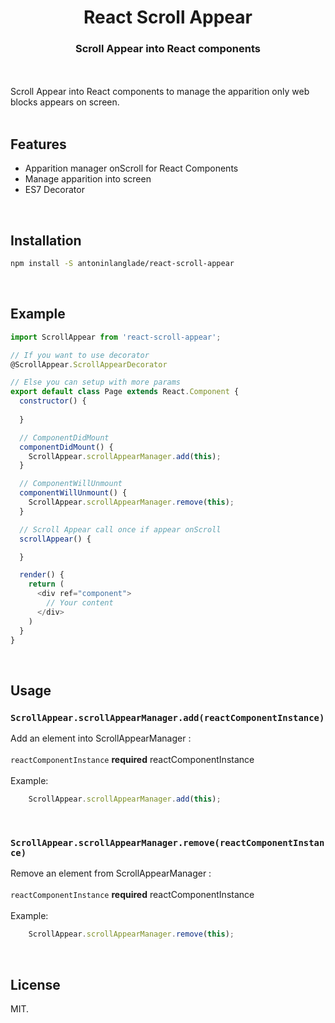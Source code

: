 <h1 align="center">React Scroll Appear</h1>
<h3 align="center">Scroll Appear into React components</h3>

<br><br>
Scroll Appear into React components to manage the apparition only web blocks appears on screen.
<br><br>

## Features

- Apparition manager onScroll for React Components
- Manage apparition into screen
- ES7 Decorator

<br>

## Installation

```sh
npm install -S antoninlanglade/react-scroll-appear
```

<br>

## Example

```javascript
import ScrollAppear from 'react-scroll-appear';

// If you want to use decorator
@ScrollAppear.ScrollAppearDecorator

// Else you can setup with more params 
export default class Page extends React.Component {
  constructor() {
    
  }

  // ComponentDidMount
  componentDidMount() {
  	ScrollAppear.scrollAppearManager.add(this);
  }

  // ComponentWillUnmount
  componentWillUnmount() {
  	ScrollAppear.scrollAppearManager.remove(this);
  }

  // Scroll Appear call once if appear onScroll
  scrollAppear() {

  }

  render() {
    return (
      <div ref="component">
        // Your content
      </div>
    )
  }
}
```

<br>

## Usage

### `ScrollAppear.scrollAppearManager.add(reactComponentInstance)`

Add an element into ScrollAppearManager : 
<br>
<br>
`reactComponentInstance` **required** reactComponentInstance
<br>
<br>
Example:
```js
	ScrollAppear.scrollAppearManager.add(this);
```

<br>

### `ScrollAppear.scrollAppearManager.remove(reactComponentInstance)`

Remove an element from ScrollAppearManager : 
<br>
<br>
`reactComponentInstance` **required** reactComponentInstance
<br>
<br>
Example:
```js
	ScrollAppear.scrollAppearManager.remove(this);
```

<br>


## License
MIT.
